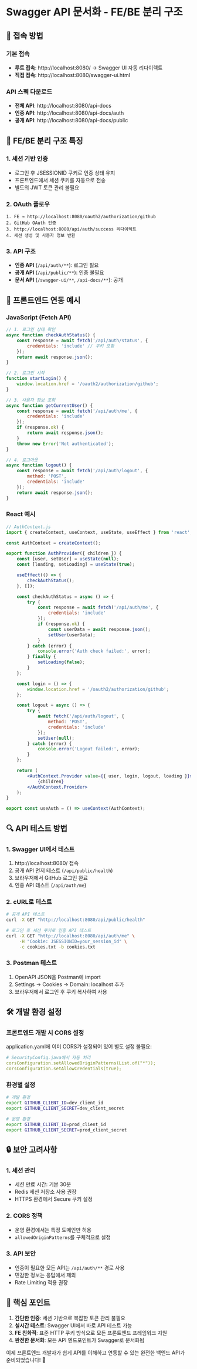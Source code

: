 # Swagger API 문서화 - FE/BE 분리 구조

## 🚀 접속 방법

### 기본 접속
- **루트 접속**: http://localhost:8080/ → Swagger UI 자동 리다이렉트
- **직접 접속**: http://localhost:8080/swagger-ui.html

### API 스펙 다운로드
- **전체 API**: http://localhost:8080/api-docs
- **인증 API**: http://localhost:8080/api-docs/auth  
- **공개 API**: http://localhost:8080/api-docs/public

## 🔧 FE/BE 분리 구조 특징

### 1. 세션 기반 인증
- 로그인 후 JSESSIONID 쿠키로 인증 상태 유지
- 프론트엔드에서 세션 쿠키를 자동으로 전송
- 별도의 JWT 토큰 관리 불필요

### 2. OAuth 플로우
```
1. FE → http://localhost:8080/oauth2/authorization/github
2. GitHub OAuth 인증
3. http://localhost:8080/api/auth/success 리다이렉트
4. 세션 생성 및 사용자 정보 반환
```

### 3. API 구조
- **인증 API** (`/api/auth/**`): 로그인 필요
- **공개 API** (`/api/public/**`): 인증 불필요
- **문서 API** (`/swagger-ui/**`, `/api-docs/**`): 공개

## 📱 프론트엔드 연동 예시

### JavaScript (Fetch API)
```javascript
// 1. 로그인 상태 확인
async function checkAuthStatus() {
    const response = await fetch('/api/auth/status', {
        credentials: 'include' // 쿠키 포함
    });
    return await response.json();
}

// 2. 로그인 시작
function startLogin() {
    window.location.href = '/oauth2/authorization/github';
}

// 3. 사용자 정보 조회
async function getCurrentUser() {
    const response = await fetch('/api/auth/me', {
        credentials: 'include'
    });
    if (response.ok) {
        return await response.json();
    }
    throw new Error('Not authenticated');
}

// 4. 로그아웃
async function logout() {
    const response = await fetch('/api/auth/logout', {
        method: 'POST',
        credentials: 'include'
    });
    return await response.json();
}
```

### React 예시
```jsx
// AuthContext.js
import { createContext, useContext, useState, useEffect } from 'react';

const AuthContext = createContext();

export function AuthProvider({ children }) {
    const [user, setUser] = useState(null);
    const [loading, setLoading] = useState(true);

    useEffect(() => {
        checkAuthStatus();
    }, []);

    const checkAuthStatus = async () => {
        try {
            const response = await fetch('/api/auth/me', {
                credentials: 'include'
            });
            if (response.ok) {
                const userData = await response.json();
                setUser(userData);
            }
        } catch (error) {
            console.error('Auth check failed:', error);
        } finally {
            setLoading(false);
        }
    };

    const login = () => {
        window.location.href = '/oauth2/authorization/github';
    };

    const logout = async () => {
        try {
            await fetch('/api/auth/logout', {
                method: 'POST',
                credentials: 'include'
            });
            setUser(null);
        } catch (error) {
            console.error('Logout failed:', error);
        }
    };

    return (
        <AuthContext.Provider value={{ user, login, logout, loading }}>
            {children}
        </AuthContext.Provider>
    );
}

export const useAuth = () => useContext(AuthContext);
```

## 🔍 API 테스트 방법

### 1. Swagger UI에서 테스트
1. http://localhost:8080/ 접속
2. 공개 API 먼저 테스트 (`/api/public/health`)
3. 브라우저에서 GitHub 로그인 완료
4. 인증 API 테스트 (`/api/auth/me`)

### 2. cURL로 테스트
```bash
# 공개 API 테스트
curl -X GET "http://localhost:8080/api/public/health"

# 로그인 후 세션 쿠키로 인증 API 테스트
curl -X GET "http://localhost:8080/api/auth/me" \
     -H "Cookie: JSESSIONID=your_session_id" \
     -c cookies.txt -b cookies.txt
```

### 3. Postman 테스트
1. OpenAPI JSON을 Postman에 import
2. Settings → Cookies → Domain: localhost 추가
3. 브라우저에서 로그인 후 쿠키 복사하여 사용

## 🛠 개발 환경 설정

### 프론트엔드 개발 시 CORS 설정
application.yaml에 이미 CORS가 설정되어 있어 별도 설정 불필요:
```yaml
# SecurityConfig.java에서 자동 처리
corsConfiguration.setAllowedOriginPatterns(List.of("*"));
corsConfiguration.setAllowCredentials(true);
```

### 환경별 설정
```bash
# 개발 환경
export GITHUB_CLIENT_ID=dev_client_id
export GITHUB_CLIENT_SECRET=dev_client_secret

# 운영 환경  
export GITHUB_CLIENT_ID=prod_client_id
export GITHUB_CLIENT_SECRET=prod_client_secret
```

## 🔒 보안 고려사항

### 1. 세션 관리
- 세션 만료 시간: 기본 30분
- Redis 세션 저장소 사용 권장
- HTTPS 환경에서 Secure 쿠키 설정

### 2. CORS 정책
- 운영 환경에서는 특정 도메인만 허용
- `allowedOriginPatterns`를 구체적으로 설정

### 3. API 보안
- 인증이 필요한 모든 API는 `/api/auth/**` 경로 사용
- 민감한 정보는 응답에서 제외
- Rate Limiting 적용 권장

## 🎯 핵심 포인트

1. **간단한 인증**: 세션 기반으로 복잡한 토큰 관리 불필요
2. **실시간 테스트**: Swagger UI에서 바로 API 테스트 가능
3. **FE 친화적**: 표준 HTTP 쿠키 방식으로 모든 프론트엔드 프레임워크 지원
4. **완전한 문서화**: 모든 API 엔드포인트가 Swagger로 문서화됨

이제 프론트엔드 개발자가 쉽게 API를 이해하고 연동할 수 있는 완전한 백엔드 API가 준비되었습니다! 🚀

